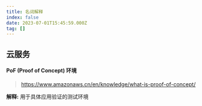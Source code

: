 ```yaml
---
title: 名词解释
index: false
date: 2023-07-01T15:45:59.000Z
tag: []
---
```


## 云服务

#### PoF (Proof of Concept) 环境

> <https://www.amazonaws.cn/en/knowledge/what-is-proof-of-concept/>

**解释:** 用于具体应用验证的测试环境

